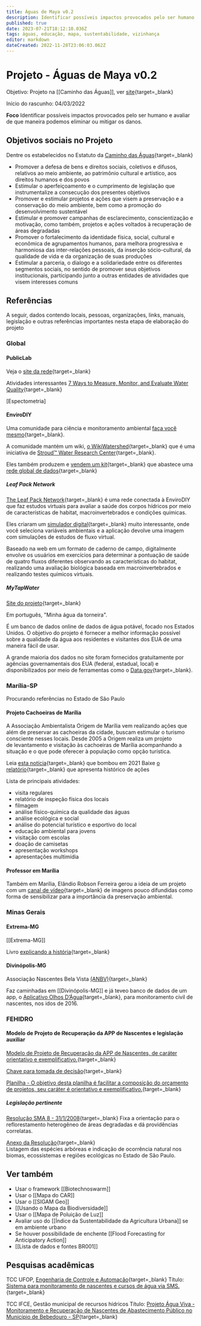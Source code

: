 ```yaml
---
title: Águas de Maya v0.2
description: Identificar possíveis impactos provocados pelo ser humano e avaliar de que maneira podemos eliminar ou mitigar os danos.
published: true
date: 2023-07-21T18:12:10.036Z
tags: águas, educação, mapa, sustentabilidade, vizinhança
editor: markdown
dateCreated: 2022-11-28T23:06:03.062Z
---
```


# Projeto - Águas de Maya v0.2
Objetivo: Projeto na [[Caminho das Águas]], ver [site](https://caminhodasaguas.org.br){target=_blank}

Início do rascunho: 04/03/2022

**Foco**
Identificar possíveis impactos provocados pelo ser humano e avaliar de que maneira podemos eliminar ou mitigar os danos.



## Objetivos sociais no Projeto
Dentre os estabelecidos no Estatuto da [Caminho das Águas](https://caminhodasaguas.org.br){target=_blank}

- Promover a defesa de bens e direitos sociais, coletivos e difusos, relativos ao meio ambiente, ao patrimônio cultural e artístico, aos direitos humanos e dos povos
- Estimular o aperfeiçoamento e o cumprimento de legislação que instrumentalize a consecução dos presentes objetivos
- Promover e estimular projetos e ações que visem a preservação e a conservação do meio ambiente, bem como a promoção do desenvolvimento sustentável
- Estimular e promover campanhas de esclarecimento, conscientização e motivação, como também, projetos e ações voltados à recuperação de áreas degradadas
- Promover o fortalecimento da identidade física, social, cultural e econômica de agrupamentos humanos, para melhora progressiva e harmoniosa das inter-relações pessoais, da inserção sócio-cultural, da qualidade de vida e da organização de suas produções
- Estimular a parceria, o dialogo e a solidariedade entre os diferentes segmentos sociais, no sentido de promover seus objetivos institucionais, participando junto a outras entidades de atividades que visem interesses comuns



## Referências
A seguir, dados contendo locais, pessoas, organizações, links, manuais, legislação e outras referências importantes nesta etapa de elaboração do projeto


### Global

#### PublicLab
Veja o [site da rede](https://publiclab.org){target=_blank}

Atividades interessantes
[7 Ways to Measure, Monitor, and Evaluate Water Quality](https://publiclab.org/notes/anngneal/12-08-2017/7-ways-to-measure-monitor-and-evaluate-water-quality){target=_blank}

[Espectometria]


#### EnviroDIY
Uma comunidade para ciência e monitoramento ambiental [faça você mesmo](https://www.envirodiy.org/){target=_blank}.

A comunidade mantém um wiki, [o WikiWatershed](https://wikiwatershed.org/){target=_blank} que é uma iniciativa de [Stroud™ Water Research Center](http://www.stroudcenter.org){target=_blank}.

Eles também produzem e [vendem um kit](https://www.envirodiy.org/product/envirodiy-monitoring-station-kit/){target=_blank} que abastece uma [rede global de dados](https://monitormywatershed.org/){target=_blank}

##### Leaf Pack Network
[The Leaf Pack Network](https://leafpacknetwork.org/){target=_blank} é uma rede conectada à EnviroDIY que faz estudos virtuais para avaliar a saúde dos corpos hídricos por meio de características de habitat, macroinvertebrados e condições químicas.

Eles criaram um [simulador digital](https://wikiwatershed.org/leaf-pack-network-simulation/){target=_blank} muito interessante, onde você seleciona variáveis ambientais e a aplicação devolve uma imagem com simulações de estudos de fluxo virtual.

Baseado na web em um formato de caderno de campo, digitalmente envolve os usuários em exercícios para determinar a pontuação de saúde de quatro fluxos diferentes observando as características do habitat, realizando uma avaliação biológica baseada em macroinvertebrados e realizando testes químicos virtuais.

##### MyTapWater
[Site do projeto](https://mytapwater.org ){target=_blank}

Em português, "Minha água da torneira".

É um banco de dados online de dados de água potável, focado nos Estados Unidos. O objetivo do projeto é fornecer a melhor informação possível sobre a qualidade da água aos residentes e visitantes dos EUA de uma maneira fácil de usar.

A grande maioria dos dados no site foram fornecidos gratuitamente por agências governamentais dos EUA (federal, estadual, local) e disponibilizados por meio de ferramentas como o [Data.gov](https://data.gov){target=_blank}. 


### Marília-SP
Procurando referências no Estado de São Paulo

#### Projeto Cachoeiras de Marília
A Associação Ambientalista Origem de Marília vem realizando ações que além de preservar as cachoeiras da cidade, buscam estimular o turismo consciente nesses locais. Desde 2005 a Origem realiza um projeto de levantamento e visitação às cachoeiras de Marília acompanhando a situação e o que pode oferecer à população como opção turística.

Leia [esta notícia](https://www.giromarilia.com.br/noticia/giro-marilia/vistoria-de-ong-aponta-riscos-a-duas-cachoeiras-de-marilia-e-caso-vai-ao-mp/85296){target=_blank} que bombou em 2021
Baixe [o relatório](https://www.giromarilia.com.br/plugins/kcfinder/upload/files/Projeto%20Cachoeiras%20-%20Hist%C3%B3rico%2001%2015.doc){target=_blank} que apresenta histórico de ações

Lista de principais atividades:

-  visita regulares
-  relatório de inspeção física dos locais
-  filmagem
-  análise físico-química da qualidade das águas
-  análise ecológica e social
-  análise do potencial turístico e esportivo do local
-  educação ambiental para jovens
-  visitação com escolas
-  doação de camisetas
-  apresentação workshops
-  apresentações multimídia

#### Professor em Marília

Também em Marília, Elândio Robson Ferreira gerou a ideia de um projeto com um [canal de vídeo](https://www.youtube.com/channel/UCnhPVoqlzQOWqNlL9rorwmw){target=_blank} de imagens pouco difundidas como forma de sensibilizar para a importância da preservação ambiental.


### Minas Gerais

#### Extrema-MG
[[Extrema-MG]]

Livro [explicando a história](https://agencia.baciaspcj.org.br/docs/outros/conservador-aguas-livro.pdf){target=_blank}

#### Divinópolis-MG
Associação Nascentes Bela Vista [(ANBV)](https://anbv.blogspot.com){target=_blank}

Faz caminhadas em [[Divinópolis-MG]] e já teveo banco de dados de um app, o [Aplicativo Olhos D’Água](https://g1.globo.com/mg/centro-oeste/noticia/2016/08/aplicativo-para-monitoramento-de-nascentes-e-desenvolvido-em-mg.html){target=_blank}, para monitoramento civil de nascentes, nos idos de 2016.


### FEHIDRO

#### Modelo de Projeto de Recuperação da APP de Nascentes e legislação auxiliar

[Modelo de Projeto de Recuperação da APP de Nascentes, de caráter orientativo e exemplificativo.](https://sigam.ambiente.sp.gov.br/sigam3/Repositorio/222/Documentos/FEHIDRO/ModeloProjeto.doc){target=_blank}

[Chave para tomada de decisão](https://sigam.ambiente.sp.gov.br/sigam3/Repositorio/222/Documentos/FEHIDRO/chave_decisao.pdf){target=_blank}

[Planilha - O objetivo desta planilha é facilitar a composição do orçamento de projetos, seu caráter é orientativo e exemplificativo.](https://sigam.ambiente.sp.gov.br/sigam3/Repositorio/222/Documentos/FEHIDRO/Exemplo_OrcNasc.xls){target=_blank}


##### **Legislação pertinente**  
  
[Resolução SMA 8 - 31/1/2008](https://sigam.ambiente.sp.gov.br/sigam3/Repositorio/222/Documentos/RES_SMA_2008_08.pdf){target=_blank}
Fixa a orientação para o reflorestamento heterogêneo de áreas degradadas e dá providências correlatas.  
  
[Anexo da Resolução](https://sigam.ambiente.sp.gov.br/sigam3/Repositorio/222/Documentos/FEHIDRO/2008Res_SMA8_anexo.pdf){target=_blank}  
Listagem das espécies arbóreas e indicação de ocorrência natural nos biomas, ecossistemas e regiões ecológicas no Estado de São Paulo.


## Ver também

- Usar o framework [[Biotechnoswarm]]
- Usar o [[Mapa do CAR]]
- Usar o [[SIGAM Geo]]
- [[Usando o Mapa da Biodiversidade]]
- Usar o [[Mapa de Poluição de Luz]]
- Avaliar uso do [[Índice da Sustentabilidade da Agricultura Urbana]] se em ambiente urbano
- Se houver possibilidade de enchente [[Flood Forecasting for Anticipatory Action]]
- [[Lista de dados e fontes BR001]]

## Pesquisas acadêmicas

TCC UFOP, [Engenharia de Controle e Automação](https://www.monografias.ufop.br/handle/35400000/73){target=_blank}
Título: [Sistema para monitoramento de nascentes e cursos de água via SMS.](https://www.monografias.ufop.br/handle/35400000/1209){target=_blank}

TCC IFCE, Gestão municipal de recursos hídricos
Título: [Projeto Água Viva - Monitoramento e Recuperação de Nascentes de Abastecimento Público no Município de Bebedouro - SP](http://dspace.agencia.gov.br:8080/conhecerhana/2349){target=_blank}